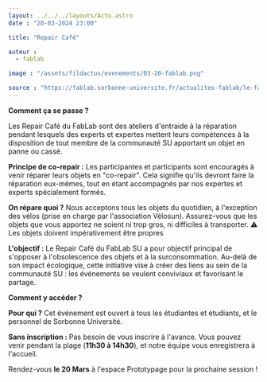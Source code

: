 ```yaml
---
layout: ../../../layouts/Actu.astro
date : "20-03-2024 23:00"

title: "Repair Café"

auteur :
  - fablab

image : "/assets/fildactus/evenements/03-20-fablab.png"

source : "https://fablab.sorbonne-universite.fr/actualites-fablab/le-fablab-su-lance-son-repair-cafe"
---
```


__Comment ça se passe ?__

Les Repair Café du FabLab sont des ateliers d'entraide à la réparation pendant lesquels des experts et expertes mettent leurs compétences à la disposition de tout membre de la communauté SU apportant un objet en panne ou cassé.

__Principe de co-repair :__ Les participantes et participants sont encouragés à venir réparer leurs objets en "co-repair". Cela signifie qu'ils devront faire la réparation eux-mêmes, tout en étant accompagnés par nos expertes et experts spécialement formés.

__On répare quoi ?__ Nous acceptons tous les objets du quotidien, à l'exception des vélos (prise en charge par l'association Vélosun). Assurez-vous que les objets que vous apportez ne soient ni trop gros, ni difficiles à transporter. 
⚠️ Les objets doivent impérativement être propres

__L'objectif :__ Le Repair Café du FabLab SU a pour objectif principal de s'opposer à l'obsolescence des objets et à la surconsommation. Au-delà de son impact écologique, cette initiative vise à créer des liens au sein de la communauté SU : les événements se veulent conviviaux et favorisant le partage.

__Comment y accéder ?__

__Pour qui ?__ Cet événement est ouvert à tous les étudiantes et étudiants, et le personnel de Sorbonne Université.

__Sans inscription :__ Pas besoin de vous inscrire à l'avance. Vous pouvez venir pendant la plage (__11h30 à 14h30__), et notre équipe vous enregistrera à l'accueil.

Rendez-vous __le 20 Mars__ à l'espace Prototypage pour la prochaine session !